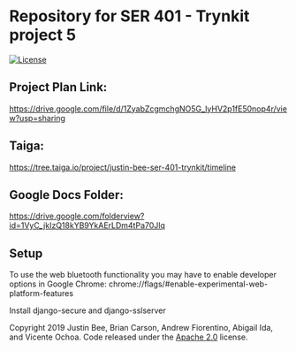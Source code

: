 # Repository for SER 401 - Trynkit project 5

[![License](https://img.shields.io/badge/License-Apache%202.0-blue.svg)](https://opensource.org/licenses/Apache-2.0)

## Project Plan Link:

https://drive.google.com/file/d/1ZyabZcgmchgNO5G_lyHV2p1fE50nop4r/view?usp=sharing

## Taiga:

https://tree.taiga.io/project/justin-bee-ser-401-trynkit/timeline

## Google Docs Folder:

https://drive.google.com/folderview?id=1VyC_jkIzQ18kYB9YkAErLDm4tPa70Jlq

## Setup

To use the web bluetooth functionality you may have to enable developer options in Google Chrome:
  chrome://flags/#enable-experimental-web-platform-features
  
Install django-secure and django-sslserver

Copyright 2019 Justin Bee, Brian Carson, Andrew Fiorentino, Abigail Ida, and Vicente Ochoa. Code released under the [Apache 2.0](https://github.com/Justin-Bee/SER401_Trynkit/blob/master/LICENSE) license.
